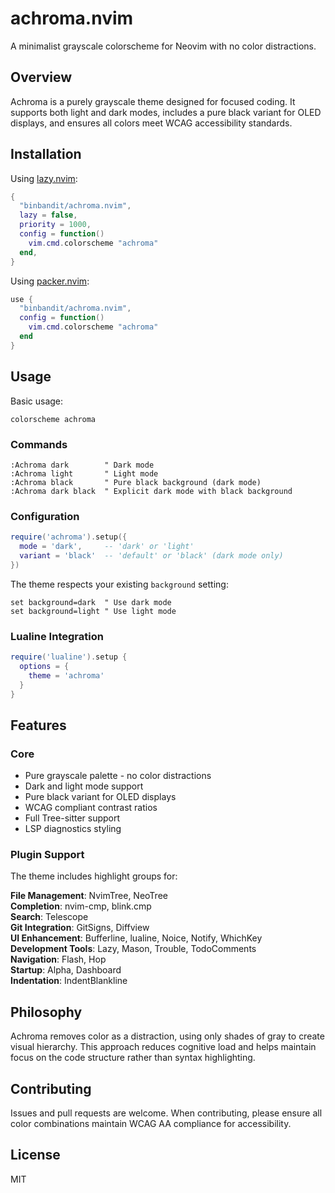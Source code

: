 # achroma.nvim

A minimalist grayscale colorscheme for Neovim with no color distractions.

## Overview

Achroma is a purely grayscale theme designed for focused coding. It supports both light and dark modes, includes a pure black variant for OLED displays, and ensures all colors meet WCAG accessibility standards.

## Installation

Using [lazy.nvim](https://github.com/folke/lazy.nvim):
```lua
{
  "binbandit/achroma.nvim",
  lazy = false,
  priority = 1000,
  config = function()
    vim.cmd.colorscheme "achroma"
  end,
}
```

Using [packer.nvim](https://github.com/wbthomason/packer.nvim):
```lua
use {
  "binbandit/achroma.nvim",
  config = function()
    vim.cmd.colorscheme "achroma"
  end
}
```

## Usage

Basic usage:
```vim
colorscheme achroma
```

### Commands

```vim
:Achroma dark        " Dark mode
:Achroma light       " Light mode
:Achroma black       " Pure black background (dark mode)
:Achroma dark black  " Explicit dark mode with black background
```

### Configuration

```lua
require('achroma').setup({
  mode = 'dark',     -- 'dark' or 'light'
  variant = 'black'  -- 'default' or 'black' (dark mode only)
})
```

The theme respects your existing `background` setting:
```vim
set background=dark  " Use dark mode
set background=light " Use light mode
```

### Lualine Integration

```lua
require('lualine').setup {
  options = {
    theme = 'achroma'
  }
}
```

## Features

### Core
- Pure grayscale palette - no color distractions
- Dark and light mode support
- Pure black variant for OLED displays
- WCAG compliant contrast ratios
- Full Tree-sitter support
- LSP diagnostics styling

### Plugin Support

The theme includes highlight groups for:

**File Management**: NvimTree, NeoTree  
**Completion**: nvim-cmp, blink.cmp  
**Search**: Telescope  
**Git Integration**: GitSigns, Diffview  
**UI Enhancement**: Bufferline, lualine, Noice, Notify, WhichKey  
**Development Tools**: Lazy, Mason, Trouble, TodoComments  
**Navigation**: Flash, Hop  
**Startup**: Alpha, Dashboard  
**Indentation**: IndentBlankline

## Philosophy

Achroma removes color as a distraction, using only shades of gray to create visual hierarchy. This approach reduces cognitive load and helps maintain focus on the code structure rather than syntax highlighting.

## Contributing

Issues and pull requests are welcome. When contributing, please ensure all color combinations maintain WCAG AA compliance for accessibility.

## License

MIT